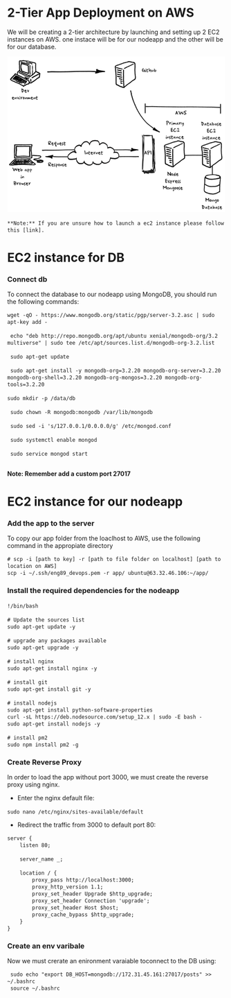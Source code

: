 # 2-Tier App Deployment on AWS
We will be creating a 2-tier architecture by launching and setting up 2 EC2 instances on AWS. one instace will be for our nodeapp and the other will be for our database. 

![img](img/x.png)

```
**Note:** If you are unsure how to launch a ec2 instance please follow this [link]. 
```

# EC2 instance for DB

### Connect db 
To connect the database to our nodeapp using MongoDB, you should run the following commands:
```
wget -qO - https://www.mongodb.org/static/pgp/server-3.2.asc | sudo apt-key add -

 echo "deb http://repo.mongodb.org/apt/ubuntu xenial/mongodb-org/3.2 multiverse" | sudo tee /etc/apt/sources.list.d/mongodb-org-3.2.list

 sudo apt-get update

 sudo apt-get install -y mongodb-org=3.2.20 mongodb-org-server=3.2.20 mongodb-org-shell=3.2.20 mongodb-org-mongos=3.2.20 mongodb-org-tools=3.2.20

sudo mkdir -p /data/db

 sudo chown -R mongodb:mongodb /var/lib/mongodb

 sudo sed -i 's/127.0.0.1/0.0.0.0/g' /etc/mongod.conf

 sudo systemctl enable mongod

 sudo service mongod start


```

**Note: Remember add a custom port 27017**

# EC2 instance for our nodeapp

### Add the app to the server 

To copy our app folder from the loaclhost to AWS, use the following command in the appropiate directory 
```
# scp -i [path to key] -r [path to file folder on localhost] [path to location on AWS]
scp -i ~/.ssh/eng89_devops.pem -r app/ ubuntu@63.32.46.106:~/app/
```

### Install the required dependencies for the nodeapp

```
!/bin/bash

# Update the sources list
sudo apt-get update -y

# upgrade any packages available
sudo apt-get upgrade -y

# install nginx
sudo apt-get install nginx -y

# install git
sudo apt-get install git -y

# install nodejs
sudo apt-get install python-software-properties
curl -sL https://deb.nodesource.com/setup_12.x | sudo -E bash -
sudo apt-get install nodejs -y

# install pm2
sudo npm install pm2 -g

```

### Create Reverse Proxy 

In order to load the app  without port 3000, we must create the reverse proxy using nginx.

- Enter the nginx default file:

`sudo nano /etc/nginx/sites-available/default`

- Redirect the traffic from 3000 to default port 80:

```
server {
    listen 80;

    server_name _;

    location / {
        proxy_pass http://localhost:3000;
        proxy_http_version 1.1;
        proxy_set_header Upgrade $http_upgrade;
        proxy_set_header Connection 'upgrade';
        proxy_set_header Host $host;
        proxy_cache_bypass $http_upgrade;
    }
}
```

### Create an env varibale 
Now we must crerate an enironment varaiable toconnect to the DB using:

```
 sudo echo "export DB_HOST=mongodb://172.31.45.161:27017/posts" >> ~/.bashrc
 source ~/.bashrc
 ```

